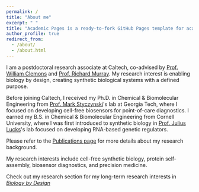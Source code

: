```yaml
---
permalink: /
title: "About me"
excerpt: " "
title: "Academic Pages is a ready-to-fork GitHub Pages template for academic personal websites"
author_profile: true
redirect_from: 
  - /about/
  - /about.html
---
```


I am a postdoctoral research associate at Caltech, co-advised by [Prof. William Clemons](http://clemonslab.caltech.edu) and [Prof. Richard Murray](https://murray.cds.caltech.edu/Main_Page). My research interest is enabling biology by design, creating synthetic biological systems with a defined purpose.

Before joining Caltech, I received my Ph.D. in Chemical & Biomolecular Engineering from [Prof. Mark Styczynski](https://sites.gatech.edu/styczynski/)'s lab at Georgia Tech, where I focused on developing cell-free biosensors for point-of-care diagnostics. I earned my B.S. in Chemical & Biomolecular Engineering from Cornell University, where I was first introduced to synthetic biology in [Prof. Julius Lucks](https://luckslab.org)'s lab focused on developing RNA-based genetic regulators. 

Please refer to the [Publications page](/publications) for more details about my research background.

My research interests include cell-free synthetic biology, protein self-assembly, biosensor diagnostics, and precision medicine.

Check out my research section for my long-term research interests in [*Biology by Design*](/research/)
